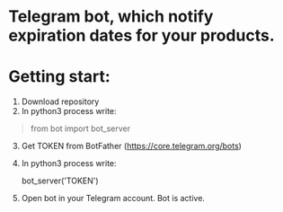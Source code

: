 # Telegram bot, which notify expiration dates for your products.

<h1>Getting start: </h1>

1. Download repository
2. In python3 process write:

> from bot import bot_server

3. Get TOKEN from BotFather (https://core.telegram.org/bots)
4. In python3 process write:

    bot_server('TOKEN')

5. Open bot in your Telegram account. Bot is active.